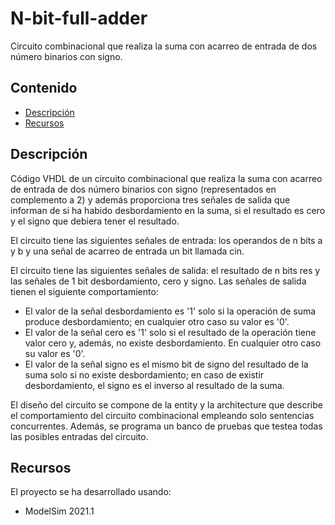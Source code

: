 # N-bit-full-adder

Circuito combinacional que realiza la suma con acarreo de entrada de dos número binarios con signo.

## Contenido
* [Descripción](#descripción)
* [Recursos](#recursos)


## Descripción

Código VHDL de un circuito combinacional que realiza la suma con acarreo de entrada de dos número binarios con signo (representados en complemento a 2) y además proporciona tres señales de salida que informan de si ha habido desbordamiento en la suma, si el resultado es cero y el signo que debiera tener el resultado.

El circuito tiene las siguientes señales de entrada: los operandos de n bits a y b y una señal de acarreo de entrada un bit llamada cin.

El circuito tiene las siguientes señales de salida: el resultado de n bits res y las señales de 1 bit desbordamiento, cero y signo. Las señales de salida tienen el siguiente comportamiento:
- El valor de la señal desbordamiento es '1' solo si la operación de suma produce desbordamiento; en cualquier otro caso su valor es '0'. 
- El valor de la señal cero es '1' solo si el resultado de la operación tiene valor cero y, además, no existe desbordamiento. En cualquier otro caso su valor es '0'.
- El valor de la señal signo es el mismo bit de signo del resultado de la suma solo si no existe desbordamiento; en caso de existir desbordamiento, el signo es
el inverso al resultado de la suma.

El diseño del circuito se compone de la entity y la architecture que describe el comportamiento del circuito combinacional empleando solo sentencias concurrentes. Además, se programa un banco de pruebas que testea todas las posibles entradas del circuito.

## Recursos
El proyecto se ha desarrollado usando:
* ModelSim 2021.1
